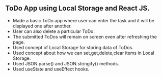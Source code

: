 ## ToDo App using Local Storage and React JS.

- Made a basic ToDo app where user can enter the task and it will be displayed one after another.
- User can also delete a particular ToDo.
- The submitted ToDos will remain on screen even after refreshing the page.
- Used concept of Local Storage for storing data of ToDos.
- Used concept about how we can set,get,delete,clear items in Local Storage.
- Used JSON.parse() and JSON.stringify() methods.
- Used useState and useEffect hooks.